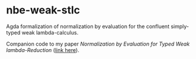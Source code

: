 # nbe-weak-stlc
Agda formalization of normalization by evaluation for the confluent simply-typed weak lambda-calculus.

Companion code to my paper *Normalization by Evaluation for Typed Weak lambda-Reduction*
([link here](https://drops.dagstuhl.de/opus/volltexte/2019/11410/)).
